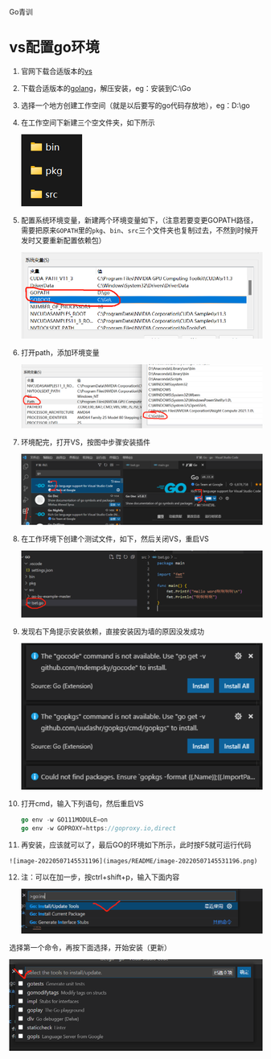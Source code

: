 Go青训

# vs配置go环境

1. 官网下载合适版本的[vs](https://code.visualstudio.com/)

2. 下载合适版本的[golang](https://golang.google.cn/dl/)，解压安装，eg：安装到C:\\Go

3. 选择一个地方创建工作空间（就是以后要写的go代码存放地），eg：D:\\go

4. 在工作空间下新建三个空文件夹，如下所示 

   ![image-20220507144436006](images/README/image-20220507144436006.png)

5. 配置系统环境变量，新建两个环境变量如下，（注意若要变更GOPATH路径，需要把原来`GOPATH`里的`pkg`、`bin`、`src`三个文件夹也复制过去，不然到时候开发时又要重新配置依赖包）

   ![image-20220507144621983](images/README/image-20220507144621983.png)

6. 打开path，添加环境变量

   ![image-20220507144852486](images/README/image-20220507144852486.png)

7. 环境配完，打开VS，按图中步骤安装插件

   ![image-20220507144958145](images/README/image-20220507144958145.png)

8. 在工作环境下创建个测试文件，如下，然后关闭VS，重启VS

   ![image-20220507145119931](images/README/image-20220507145119931.png)

9. 发现右下角提示安装依赖，直接安装因为墙的原因没发成功

   ![image-20220507145228748](images/README/image-20220507145228748.png)

10. 打开cmd，输入下列语句，然后重启VS

    ```go
    go env -w GO111MODULE=on
    go env -w GOPROXY=https://goproxy.io,direct
    ```

11.  再安装，应该就可以了，最后GO的环境如下所示，此时按F5就可运行代码

    ![image-20220507145531196](images/README/image-20220507145531196.png)

12. 注：可以在加一步，按ctrl+shift+p，输入下面内容

    ![image-20220507145709214](images/README/image-20220507145709214.png)

选择第一个命令，再按下面选择，开始安装（更新）

![image-20220507145729912](images/README/image-20220507145729912.png)
